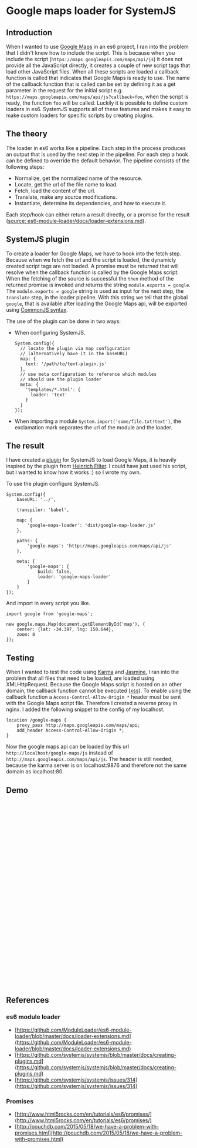 # Google maps loader for SystemJS

## Introduction

When I wanted to use [Google Maps](https://developers.google.com/maps/documentation/javascript/3.exp/reference) in an es6 project, I ran into the problem that I didn't knew how to include the script.
This is because when you include the script (`https://maps.googleapis.com/maps/api/js`) it does not provide all the JavaScript directly, it creates a couple of new script tags that load other JavaScript files. When all these scripts are loaded a callback function is called that indicates that Google Maps is ready to use. The name of the callback function that is called can be set by defining it as a get parameter in the request for the initial script e.g. `https://maps.googleapis.com/maps/api/js?callback=foo`, when the script is ready, the function `foo` will be called.
Luckily it is possible to define custom loaders in es6. SystemJS supports all of these features and makes it easy to make custom loaders for specific scripts by creating plugins.


## The theory

The loader in es6 works like a pipeline. Each step in the process produces an output that is used by the next step in the pipeline. For each step a hook can be defined to override the default behavior.
The pipeline consists of the following steps:

- Normalize, get the normalized name of the resource.
- Locate, get the url of the file name to load.
- Fetch, load the content of the url.
- Translate, make any source modifications.
- Instantiate, determine its dependencies, and how to execute it.

Each step/hook can either return a result directly, or a promise for the result ([source: es6-module-loader/docs/loader-extensions.md](https://github.com/ModuleLoader/es6-module-loader/blob/master/docs/loader-extensions.md)).


## SystemJS plugin

To create a loader for Google Maps, we have to hook into the fetch step. Because when we fetch the url and the script is loaded, the dynamicly created script tags are not loaded. A promise must be returned that will resolve when the callback function is called by the Google Maps script.
When the fetching of the source is successful the `then` method of the returned promise is invoked and returns the string `module.exports = google`. The `module.exports = google` string is used as input for the next step, the `translate` step, in the loader pipeline. With this string we tell that the global `google`, that is available after loading the Google Maps api, will be exported using [CommonJS syntax](https://github.com/systemjs/systemjs/blob/master/docs/module-formats.md#module-format-detection).

The use of the plugin can be done in two ways:

- When configuring SystemJS.
    ```
    System.config({
      // locate the plugin via map configuration
      // (alternatively have it in the baseURL)
      map: {
        text: '/path/to/text-plugin.js'
      },
      // use meta configuration to reference which modules
      // should use the plugin loader
      meta: {
        'templates/*.html': {
          loader: 'text'
        }
      }
    });
    ```
- When importing a module
    `System.import('some/file.txt!text')`, the exclamation mark separates the url of the module and the loader.


## The result

I have created a [plugin](https://github.com/joppe/google-maps-loader) for SystemJS to load Google Maps, it is heavily inspired by the plugin from [Heinrich Filter](https://github.com/HeinrichFilter/systemjs-plugin-googlemaps/blob/master/googlemaps.js). I could have just used his script, but I wanted to know how it works :) so I wrote my own.

To use the plugin configure SystemJS.

```
System.config({
    baseURL: '../',

    transpiler: 'babel',

    map: {
        'google-maps-loader': 'dist/google-map-loader.js'
    },

    paths: {
        'google-maps': 'http://maps.googleapis.com/maps/api/js'
    },

    meta: {
        'google-maps': {
            build: false,
            loader: 'google-maps-loader'
        }
    }
});
```

And import in every script you like.
```
import google from 'google-maps';

new google.maps.Map(document.getElementById('map'), {
    center: {lat: -34.397, lng: 150.644},
    zoom: 8
});
```


## Testing

When I wanted to test the code using [Karma](http://karma-runner.github.io/0.12/index.html) and [Jasmine](http://jasmine.github.io/), I ran into the problem that all files that need to be loaded, are loaded using XMLHttpRequest. Because the Google Maps script is hosted on an other domain, the callback function cannot be executed ([xss](https://en.wikipedia.org/wiki/Cross-site_scripting)). To enable using the callback function a `Access-Control-Allow-Origin *` header must be sent with the Google Maps script file.
Therefore I created a reverse proxy in nginx. I added the following snippet to the config of my localhost.

```
location /google-maps {
    proxy_pass http://maps.googleapis.com/maps/api;
    add_header Access-Control-Allow-Origin *;
}
```

Now the google maps api can be loaded by this url `http://localhost/google-maps/js` instead of `http://maps.googleapis.com/maps/api/js`.
The header is still needed, because the karma server is on localhost:9876 and therefore not the same domain as localhost:80.


## Demo

<div class="well">
    <div class="js-map" style="width: 100%; height: 500px;"></div>
</div>
<script type="text/javascript">
System.import('js/demo-google-maps-loader.js');
</script>

## References

### es6 module loader

- [https://github.com/ModuleLoader/es6-module-loader/blob/master/docs/loader-extensions.md](https://github.com/ModuleLoader/es6-module-loader/blob/master/docs/loader-extensions.md)
- [https://github.com/systemjs/systemjs/blob/master/docs/creating-plugins.md](https://github.com/systemjs/systemjs/blob/master/docs/creating-plugins.md)
- [https://github.com/systemjs/systemjs/issues/314](https://github.com/systemjs/systemjs/issues/314)

### Promises

- [http://www.html5rocks.com/en/tutorials/es6/promises/](http://www.html5rocks.com/en/tutorials/es6/promises/)
- [http://pouchdb.com/2015/05/18/we-have-a-problem-with-promises.html](http://pouchdb.com/2015/05/18/we-have-a-problem-with-promises.html)
